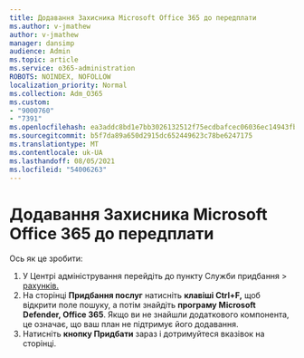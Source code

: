 ```yaml
---
title: Додавання Захисника Microsoft Office 365 до передплати
ms.author: v-jmathew
author: v-jmathew
manager: dansimp
audience: Admin
ms.topic: article
ms.service: o365-administration
ROBOTS: NOINDEX, NOFOLLOW
localization_priority: Normal
ms.collection: Adm_O365
ms.custom:
- "9000760"
- "7391"
ms.openlocfilehash: ea3addc8bd1e7bb3026132512f75ecdbafcec06036ec14943fb3aed554e25757
ms.sourcegitcommit: b5f7da89a650d2915dc652449623c78be6247175
ms.translationtype: MT
ms.contentlocale: uk-UA
ms.lasthandoff: 08/05/2021
ms.locfileid: "54006263"
---
```

# <a name="add-microsoft-defender-for-office-365-to-your-subscription"></a>Додавання Захисника Microsoft Office 365 до передплати

Ось як це зробити:

1. У Центрі адміністрування перейдіть до пункту Служби придбання  >  [рахунків.](https://go.microsoft.com/fwlink/p/?linkid=868433)
2. На сторінці **Придбання послуг** натисніть **клавіші Ctrl+F,** щоб відкрити поле пошуку, а потім знайдіть **програму Microsoft Defender, Office 365**. Якщо ви не знайшли додаткового компонента, це означає, що ваш план не підтримує його додавання.
3. Натисніть **кнопку Придбати** зараз і дотримуйтеся вказівок на сторінці.
